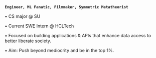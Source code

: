 **`Engineer, ML Fanatic, Filmmaker, Symmetric Metatheorist`**

• CS major @ SU

• Current SWE Intern @ HCLTech


• Focused on building applications & APIs that enhance data access to better liberate society. 

• Aim: Push beyond mediocrity and be in the top 1%. 

